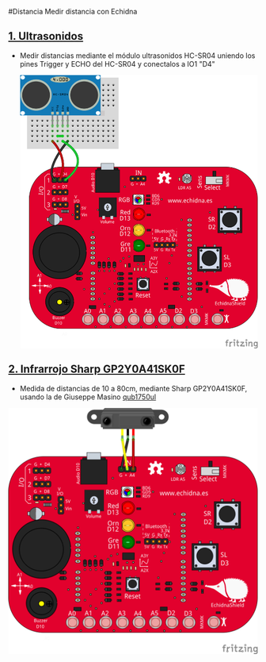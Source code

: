 #Distancia
    Medir distancia con Echidna

## [1. Ultrasonidos](https://github.com/EchidnaShield/Recursos/blob/master/Didactica/Actividades_IDE_Arduino/Distancia/UltraSon)
 -  Medir distancias mediante el módulo ultrasonidos HC-SR04
    uniendo los pines Trigger y ECHO del HC-SR04 y conectalos a IO1 "D4"
    
     <img src="Echidna HCSR04_bb.png" width="600" align="center">



## [2. Infrarrojo Sharp GP2Y0A41SK0F](https://github.com/EchidnaShield/Recursos/tree/master/Didactica/Actividades_IDE_Arduino/Distancia/GP2Y0A41SK0F)
 -  Medida de distancias de 10 a 80cm,  mediante Sharp GP2Y0A41SK0F, usando la de Giuseppe Masino [qub1750ul](https://github.com/qub1750ul/Arduino_SharpIR)
 
 <img src="Echidna Sharp_bb.png" width="600" align="center">

